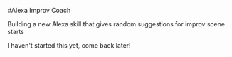 #Alexa Improv Coach


Building a new Alexa skill that gives random suggestions for improv scene starts

I haven't started this yet, come back later!

